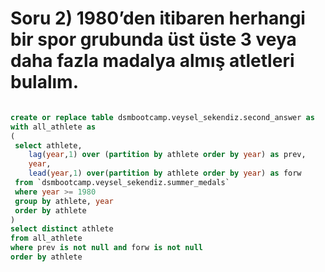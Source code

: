 # Soru 2) 1980’den itibaren herhangi bir spor grubunda üst üste 3 veya daha fazla madalya almış atletleri bulalım.

```SQL

create or replace table dsmbootcamp.veysel_sekendiz.second_answer as
with all_athlete as
(
 select athlete,
    lag(year,1) over (partition by athlete order by year) as prev,
    year,
    lead(year,1) over(partition by athlete order by year) as forw
 from `dsmbootcamp.veysel_sekendiz.summer_medals`
 where year >= 1980
 group by athlete, year
 order by athlete
)
select distinct athlete
from all_athlete
where prev is not null and forw is not null
order by athlete

```
